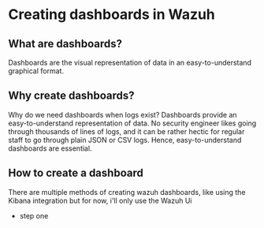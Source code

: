 # Creating dashboards in  Wazuh

## What are dashboards?
Dashboards are the visual representation of data in an easy-to-understand graphical format.
 
## Why create dashboards?
Why do we need dashboards when logs exist? Dashboards provide an easy-to-understand representation of data. No security engineer likes going through thousands of lines of logs, and it can be rather hectic for regular staff to go through plain JSON or CSV logs. Hence, easy-to-understand dashboards are essential.

## How to create a dashboard
There are multiple methods of creating wazuh dashboards, like using the Kibana integration but for now, i'll only use the Wazuh Ui
- step one 
